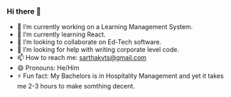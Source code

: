 ### Hi there 👋


- 🔭 I’m currently working on a Learning Management System.
- 🌱 I’m currently learning React.
- 👯 I’m looking to collaborate on Ed-Tech software.
- 🤔 I’m looking for help with writing corporate level code.
- 📫 How to reach me: sarthakvts@gmail.com
- 😄 Pronouns: He/Him
- ⚡ Fun fact: My Bachelors is in Hospitality Management and yet it takes me 2-3 hours to make somthing decent.
<!--
**sarthakvts/sarthakvts** is a ✨ _special_ ✨ repository because its `README.md` (this file) appears on your GitHub profile.

Here are some ideas to get you started:

-->
